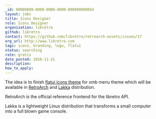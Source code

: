 ```yaml
---
_id: 00000000-0000-0000-0000-000000000054
layout: jobs
title: Icons Designer
role: Icons Designer
organization: libretro
github: libretro
contact: https://github.com/libretro/retroarch-assets/issues/17
org_url: http://www.libretro.com
tags: icons, branding, logo, flatui
status: searching
rate: gratis
date_posted: 2016-11-21
description:
how_to_apply:
---
```

The idea is to finish [flatui icons theme](https://github.com/libretro/retroarch-assets/issues/17) for xmb menu theme which will be available in [RetroArch](http://www.libretro.com/index.php/retroarch-2) and [Lakka](http://www.lakka.tv) distribution.

RetroArch is the official reference frontend for the libretro API.

Lakka is a lightweight Linux distribution that transforms a small computer into a full blown game console.
